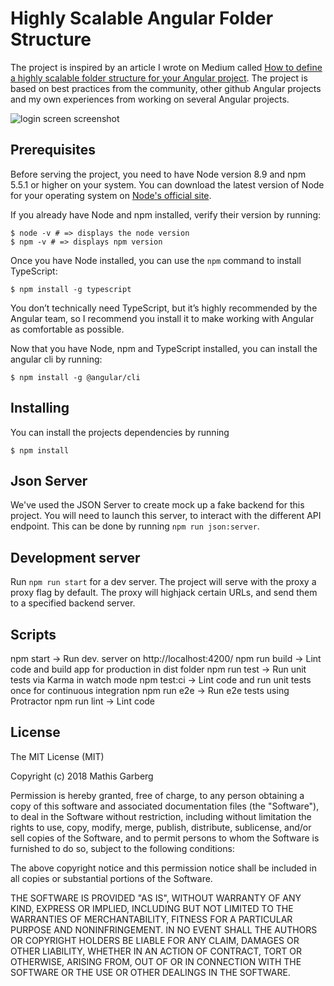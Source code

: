 # Highly Scalable Angular Folder Structure
The project is inspired by an article I wrote on Medium called [How to define a highly scalable folder structure for your Angular project](https://itnext.io/choosing-a-highly-scalable-folder-structure-in-angular-d987de65ec7). The project is based on best practices from the community, other github Angular projects and my own experiences from working on several Angular projects. 

![login screen screenshot](https://i.imgur.com/J1B3I02.jpg)

## Prerequisites
Before serving the project, you need to have Node version 8.9 and npm 5.5.1 or higher on your system. You can download the latest version of Node for your operating system on [Node's official site](https://nodejs.org/en/).

If you already have Node and npm installed, verify their version by running:

````
$ node -v # => displays the node version
$ npm -v # => displays npm version
````
Once you have Node installed, you can use the `npm` command to install TypeScript:

````
$ npm install -g typescript
````
You don’t technically need TypeScript, but it’s highly recommended by the Angular team, so I recommend you install it to make working with Angular as comfortable as possible.

Now that you have Node, npm and TypeScript installed, you can install the angular cli by running:

````
$ npm install -g @angular/cli
````

## Installing
You can install the projects dependencies by running

````
$ npm install
````
## Json Server
We've used the JSON Server to create mock up a fake backend for this project. You will need to launch this server, to interact with the different API endpoint. This can be done by running `npm run json:server`.


## Development server
Run `npm run start` for a dev server. The project will serve with the proxy a proxy flag by default. The proxy will highjack certain URLs, and send them to a specified backend server.

## Scripts
npm start -> Run dev. server on http://localhost:4200/
npm run build -> Lint code and build app for production in dist folder
npm run test -> Run unit tests via Karma in watch mode
npm test:ci ->	Lint code and run unit tests once for continuous integration
npm run e2e ->	Run e2e tests using Protractor
npm run lint -> Lint code

## License
The MIT License (MIT)

Copyright (c) 2018 Mathis Garberg

Permission is hereby granted, free of charge, to any person obtaining a copy of this software and associated documentation files (the "Software"), to deal in the Software without restriction, including without limitation the rights to use, copy, modify, merge, publish, distribute, sublicense, and/or sell copies of the Software, and to permit persons to whom the Software is furnished to do so, subject to the following conditions:

The above copyright notice and this permission notice shall be included in all copies or substantial portions of the Software.

THE SOFTWARE IS PROVIDED "AS IS", WITHOUT WARRANTY OF ANY KIND, EXPRESS OR IMPLIED, INCLUDING BUT NOT LIMITED TO THE WARRANTIES OF MERCHANTABILITY, FITNESS FOR A PARTICULAR PURPOSE AND NONINFRINGEMENT. IN NO EVENT SHALL THE AUTHORS OR COPYRIGHT HOLDERS BE LIABLE FOR ANY CLAIM, DAMAGES OR OTHER LIABILITY, WHETHER IN AN ACTION OF CONTRACT, TORT OR OTHERWISE, ARISING FROM, OUT OF OR IN CONNECTION WITH THE SOFTWARE OR THE USE OR OTHER DEALINGS IN THE SOFTWARE.
